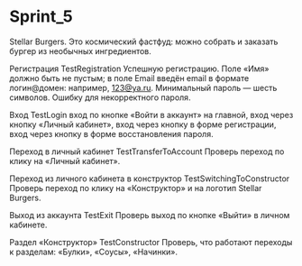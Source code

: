 # Sprint_5


Stellar Burgers. Это космический фастфуд: можно собрать и заказать
бургер из необычных ингредиентов.


Регистрация  TestRegistration
Успешную регистрацию. Поле «Имя» должно быть не пустым; в поле Email введён email в
формате логин@домен: например, 123@ya.ru. Минимальный пароль — шесть символов.
Ошибку для некорректного пароля.

Вход TestLogin
вход по кнопке «Войти в аккаунт» на главной,
вход через кнопку «Личный кабинет»,
вход через кнопку в форме регистрации,
вход через кнопку в форме восстановления пароля.

Переход в личный кабинет TestTransferToAccount
Проверь переход по клику на «Личный кабинет».

Переход из личного кабинета в конструктор  TestSwitchingToConstructor
Проверь переход по клику на «Конструктор» и на логотип Stellar Burgers.

Выход из аккаунта  TestExit
Проверь выход по кнопке «Выйти» в личном кабинете.

Раздел «Конструктор»   TestConstructor
Проверь, что работают переходы к разделам:
«Булки»,
«Соусы»,
«Начинки».
